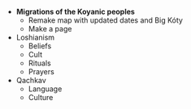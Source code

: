 - **Migrations of the Koyanic peoples**
	- Remake map with updated dates and Big Kóty
	- Make a page
- Loshianism
	- Beliefs
	- Cult
	- Rituals
	- Prayers
- Qachkav
	- Language
	- Culture